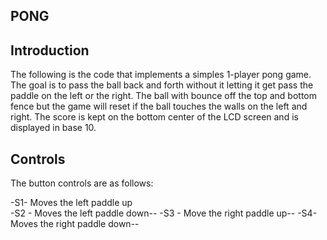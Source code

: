 ## PONG
## Introduction

The following is the code that implements a simples 1-player pong game.
The goal is to pass the ball back and forth without it letting it get pass
the paddle on the left or the right. The ball with bounce off the top and bottom fence
but the game will reset if the ball touches the walls on the left and right.
The score is kept on the bottom center of the LCD screen and is displayed in base 10.

## Controls

The button controls are as follows:

-S1- Moves the left paddle up                                                                 
-S2 - Moves the left paddle down--
-S3 - Move the right paddle up--
-S4- Moves the right paddle down--

